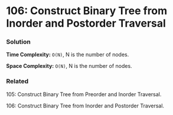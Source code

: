 # 106: Construct Binary Tree from Inorder and Postorder Traversal

### Solution
**Time Complexity:** `O(N)`, N is the number of nodes.

**Space Complexity:** `O(N)`, N is the number of nodes.

### Related
105: Construct Binary Tree from Preorder and Inorder Traversal.

106: Construct Binary Tree from Inorder and Postorder Traversal.
